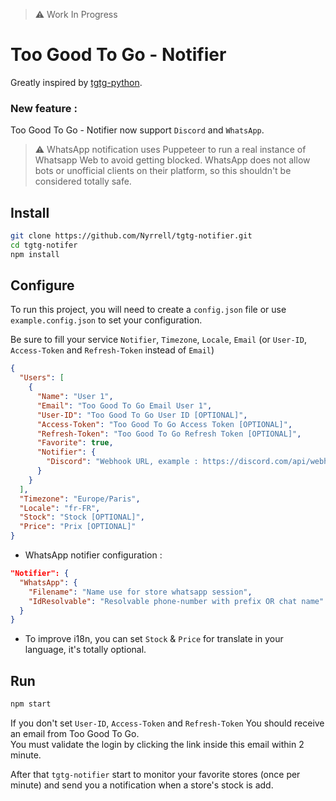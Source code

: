 > ⚠️ Work In Progress

# Too Good To Go - Notifier

Greatly inspired by [tgtg-python](https://github.com/ahivert/tgtg-python).

### New feature :
Too Good To Go - Notifier now support `Discord` and `WhatsApp`.

> ⚠️ WhatsApp notification uses Puppeteer to run a real instance of Whatsapp Web to avoid getting blocked. 
> WhatsApp does not allow bots or unofficial clients on their platform, so this shouldn't be considered totally safe.

## Install

```zsh
git clone https://github.com/Nyrrell/tgtg-notifier.git
cd tgtg-notifer
npm install
```

## Configure

To run this project, you will need to create a `config.json` file or use `example.config.json` to set your
configuration.

Be sure to fill your service `Notifier`, `Timezone`, `Locale`, `Email` (or `User-ID`, `Access-Token` and `Refresh-Token` instead
of `Email`)<br>

```json
{
  "Users": [
    {
      "Name": "User 1",
      "Email": "Too Good To Go Email User 1",
      "User-ID": "Too Good To Go User ID [OPTIONAL]",
      "Access-Token": "Too Good To Go Access Token [OPTIONAL]",
      "Refresh-Token": "Too Good To Go Refresh Token [OPTIONAL]",
      "Favorite": true,
      "Notifier": {
        "Discord": "Webhook URL, example : https://discord.com/api/webhooks/123456789/ABCDEFG123456789"
      }
    }
  ],
  "Timezone": "Europe/Paris",
  "Locale": "fr-FR",
  "Stock": "Stock [OPTIONAL]",
  "Price": "Prix [OPTIONAL]"
}
```

- WhatsApp notifier configuration :

```json 
"Notifier": {
  "WhatsApp": {
    "Filename": "Name use for store whatsapp session",
    "IdResolvable": "Resolvable phone-number with prefix OR chat name"
  }
}
```

- To improve i18n, you can set `Stock` & `Price` for translate in your language, it's totally optional.

## Run

```zsh
npm start
```

If you don't set `User-ID`, `Access-Token` and `Refresh-Token` You should receive an email from Too Good To Go.<br>
You must validate the login by clicking the link inside this email within 2 minute.<br>

After that `tgtg-notifier` start to monitor your favorite stores (once per minute) and send you a notification when a store's stock is add.